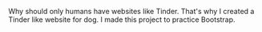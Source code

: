 Why should only humans have websites like Tinder. That's why I created a Tinder like website for dog. I made this project to practice Bootstrap.
